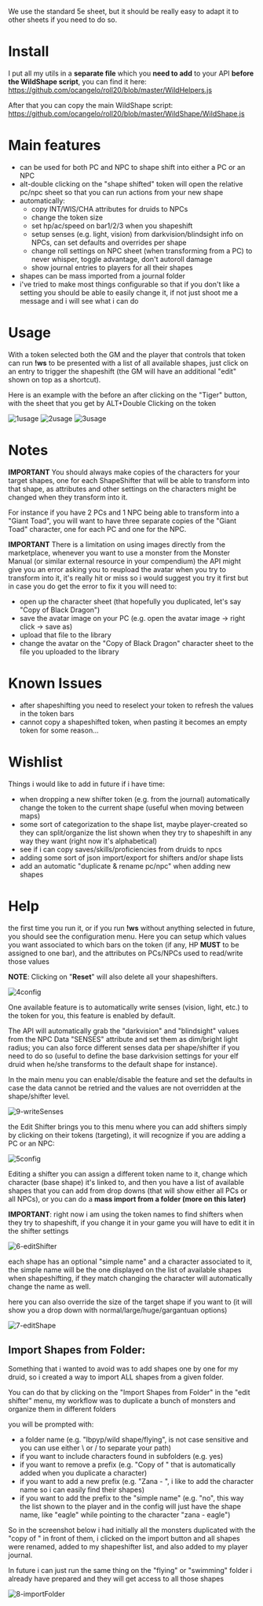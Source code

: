 We use the standard 5e sheet, but it should be really easy to adapt it to other sheets if you need to do so.

# Install
I put all my utils in a **separate file** which you **need to add** to your API **before the WildShape script**, you can find it here: https://github.com/ocangelo/roll20/blob/master/WildHelpers.js

After that you can copy the main WildShape script: https://github.com/ocangelo/roll20/blob/master/WildShape/WildShape.js

# Main features
* can be used for both PC and NPC to shape shift into either a PC or an NPC
* alt-double clicking on the "shape shifted" token will open the relative pc/npc sheet so that you can run actions from your new shape
* automatically:
    * copy INT/WIS/CHA attributes for druids to NPCs
    * change the token size
    * set hp/ac/speed on bar1/2/3 when you shapeshift
    * setup senses (e.g. light, vision) from darkvision/blindsight info on NPCs, can set defaults and overrides per shape
    * change roll settings on NPC sheet (when transforming from a PC) to never whisper, toggle advantage, don't autoroll damage
    * show journal entries to players for all their shapes
* shapes can be mass imported from a journal folder
* i've tried to make most things configurable so that if you don't like a setting you should be able to easily change it, if not just shoot me a message and i will see what i can do

# Usage
With a token selected both the GM and the player that controls that token can run **!ws** to be presented with a list of all available shapes, just click on an entry to trigger the shapeshift (the GM will have an additional "edit" shown on top as a shortcut).

Here is an example with the before an after clicking on the "Tiger" button, with the sheet that you get by ALT+Double Clicking on the token

![1usage](https://github.com/ocangelo/roll20/blob/master/WildShape/images/1-usage.JPG)
![2usage](https://github.com/ocangelo/roll20/blob/master/WildShape/images/2-usage.JPG)
![3usage](https://github.com/ocangelo/roll20/blob/master/WildShape/images/3-usage.JPG)

# Notes
**IMPORTANT** You should always make copies of the characters for your target shapes, one for each ShapeShifter that will be able to transform into that shape, as attributes and other settings on the characters might be changed when they transform into it.

For instance if you have 2 PCs and 1 NPC being able to transform into a "Giant Toad", you will want to have three separate copies of the "Giant Toad" character, one for each PC and one for the NPC.

**IMPORTANT** There is a limitation on using images directly from the marketplace, whenever you want to use a monster from the Monster Manual (or similar external resource in your compendium) the API might give you an error asking you to reupload the avatar when you try to transform into it, it's really hit or miss so i would suggest you try it first but in case you do get the error to fix it you will need to:

* open up the character sheet (that hopefully you duplicated, let's say "Copy of Black Dragon")
* save the avatar image on your PC (e.g. open the avatar image -> right click -> save as)
* upload that file to the library
* change the avatar on the "Copy of Black Dragon" character sheet to the file you uploaded to the library

# Known Issues
* after shapeshifting you need to reselect your token to refresh the values in the token bars
* cannot copy a shapeshifted token, when pasting it becomes an empty token for some reason... 

# Wishlist
Things i would like to add in future if i have time:
* when dropping a new shifter token (e.g. from the journal) automatically change the token to the current shape (useful when moving between maps)
* some sort of categorization to the shape list, maybe player-created so they can split/organize the list shown when they try to shapeshift in any way they want (right now it's alphabetical)
* see if i can copy saves/skills/proficiencies from druids to npcs
* adding some sort of json import/export for shifters and/or shape lists
* add an automatic "duplicate & rename pc/npc" when adding new shapes

# Help

the first time you run it, or if you run **!ws** without anything selected in future, you should see the configuration menu.
Here you can setup which values you want associated to which bars on the token (if any, HP **MUST** to be assigned to one bar), and the attributes on PCs/NPCs used to read/write those values

**NOTE**: Clicking on "**Reset**" will also delete all your shapeshifters.

![4config](https://github.com/ocangelo/roll20/blob/master/WildShape/images/4-config.JPG)

One available feature is to automatically write senses (vision, light, etc.) to the token for you, this feature is enabled by default.

The API will automatically grab the "darkvision" and "blindsight" values from the NPC Data "SENSES" attribute and set them as dim/bright light radius; you can also force different senses data per shape/shifter if you need to do so (useful to define the base darkvision settings for your elf druid when he/she transforms to the default shape for instance).

In the main menu you can enable/disable the feature and set the defaults in case the data cannot be retried and the values are not overridden at the shape/shifter level.

![9-writeSenses](https://github.com/ocangelo/roll20/blob/master/WildShape/images/9-writeSenses.JPG)

the Edit Shifter brings you to this menu where you can add shifters simply by clicking on their tokens (targeting), it will recognize if you are adding a PC or an NPC:

![5config](https://github.com/ocangelo/roll20/blob/master/WildShape/images/5-config.JPG)

Editing a shifter you can assign a different token name to it, change which character (base shape) it's linked to, and then you have a list of available shapes that you can add from drop downs (that will show either all PCs or all NPCs), or you can do a **mass import from a folder (more on this later)**

**IMPORTANT**: right now i am using the token names to find shifters when they try to shapeshift, if you change it in your game you will have to edit it in the shifter settings

![6-editShifter](https://github.com/ocangelo/roll20/blob/master/WildShape/images/6-editShifter.JPG)

each shape has an optional "simple name" and a character associated to it, the simple name will be the one displayed on the list of available shapes when shapeshifting, if they match changing the character will automatically change the name as well.

here you can also override the size of the target shape if you want to (it will show you a drop down with normal/large/huge/gargantuan options)

![7-editShape](https://github.com/ocangelo/roll20/blob/master/WildShape/images/7-editShape.JPG)

## Import Shapes from Folder:

Something that i wanted to avoid was to add shapes one by one for my druid, so i created a way to import ALL shapes from a given folder.

You can do that by clicking on the "Import Shapes from Folder" in the "edit shifter" menu, my workflow was to duplicate a bunch of monsters and organize them in different folders

you will be prompted with:

* a folder name (e.g. "lbpyp/wild shape/flying", is not case sensitive and you can use either \ or / to separate your path)
* if you want to include characters found in subfolders (e.g. yes)
* if you want to remove a prefix (e.g. "Copy of " that is automatically added when you duplicate a character)
* if you want to add a new prefix (e.g. "Zana - ", i like to add the character name so i can easily find their shapes)
* if you want to add the prefix to the "simple name" (e.g. "no", this way the list shown to the player and in the config will just have the shape name, like "eagle" while pointing to the character "zana - eagle")


So in the screenshot below i had initially all the monsters duplicated with the "copy of " in front of them, i clicked on the import button and all shapes were renamed, added to my shapeshifter list, and also added to my player journal.

In future i can just run the same thing on the "flying" or "swimming" folder i already have prepared and they will get access to all those shapes

![8-importFolder](https://github.com/ocangelo/roll20/blob/master/WildShape/images/8-importFolder.JPG)
